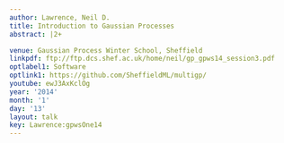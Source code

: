 ```yaml
---
author: Lawrence, Neil D.
title: Introduction to Gaussian Processes
abstract: |2+

venue: Gaussian Process Winter School, Sheffield
linkpdf: ftp://ftp.dcs.shef.ac.uk/home/neil/gp_gpws14_session3.pdf
optlabel1: Software
optlink1: https://github.com/SheffieldML/multigp/
youtube: ewJ3AxKclOg
year: '2014'
month: '1'
day: '13'
layout: talk
key: Lawrence:gpwsOne14
---
```

